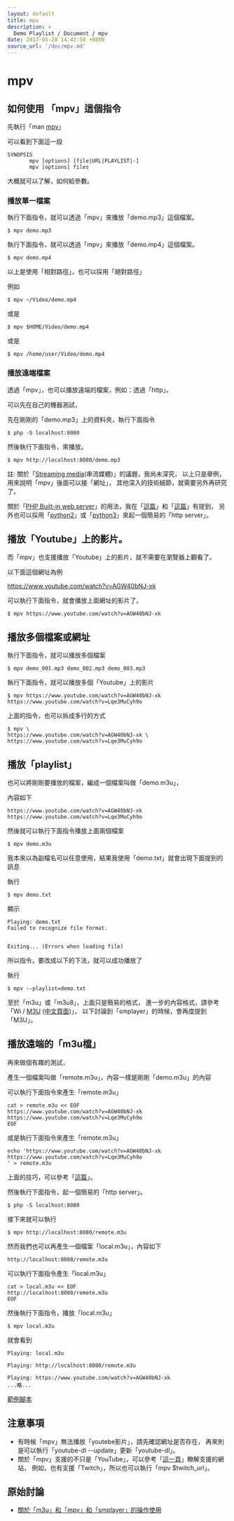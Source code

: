 ```yaml
---
layout: default
title: mpv
description: >
  Demo Playlist / Document / mpv
date: 2017-05-28 14:42:58 +0800
source_url: '/doc/mpv.md'
---
```



# mpv


## 如何使用 「mpv」這個指令

先執行「man [mpv](http://manpages.ubuntu.com/manpages/xenial/en/man1/mpv.1.html)」

可以看到下面這一段

```
SYNOPSIS
       mpv [options] [file|URL|PLAYLIST|-]
       mpv [options] files
```

大概就可以了解，如何給參數。


### 播放單一檔案

執行下面指令，就可以透過「mpv」來播放「demo.mp3」這個檔案。

```
$ mpv demo.mp3

```

執行下面指令，就可以透過「mpv」來播放「demo.mp4」這個檔案。

```
$ mpv demo.mp4

```

以上是使用「相對路徑」，也可以採用「絕對路徑」

例如

```
$ mpv ~/Video/demo.mp4

```

或是

```
$ mpv $HOME/Video/demo.mp4

```

或是

```
$ mpv /home/user/Video/demo.mp4

```


### 播放遠端檔案

透過「mpv」，也可以播放遠端的檔案，例如：透過「http」。

可以先在自己的機器測試，

先在剛剛的「demo.mp3」上的資料夾，執行下面指令

```
$ php -S localhost:8080

```

然後執行下面指令，來播放。

```
$ mpv http://localhost:8080/demo.mp3

```

註: 關於「[Streaming media](https://en.wikipedia.org/wiki/Streaming_media)(串流媒體)」的議題，我尚未深究，
以上只是舉例，用來說明「mpv」後面可以接「網址」，
其他深入的技術細節，就需要另外再研究了。


關於「[PHP Built-in web server](http://php.net/manual/en/features.commandline.webserver.php)」的用法，我在「[這篇](https://www.ubuntu-tw.org/modules/newbb/viewtopic.php?post_id=356766#forumpost356766)」和「[這篇](https://www.ubuntu-tw.org/modules/newbb/viewtopic.php?post_id=355408#forumpost355408)」有提到，
另外也可以採用「[python2](https://docs.python.org/2/library/simplehttpserver.html)」或「[python3](https://docs.python.org/3/library/http.server.html)」來起一個簡易的「http server」。


## 播放「Youtube」上的影片。

而「mpv」也支援播放「Youtube」上的影片，就不需要在瀏覽器上觀看了。

以下面這個網址為例

https://www.youtube.com/watch?v=AGW40bNJ-xk

可以執行下面指令，就會播放上面網址的影片了。

```
$ mpv https://www.youtube.com/watch?v=AGW40bNJ-xk

```


## 播放多個檔案或網址

執行下面指令，就可以播放多個檔案

```
$ mpv demo_001.mp3 demo_002.mp3 demo_003.mp3

```


執行下面指令，就可以播放多個「Youtube」上的影片

```
$ mpv https://www.youtube.com/watch?v=AGW40bNJ-xk https://www.youtube.com/watch?v=Lqe3MuCyh9o

```

上面的指令，也可以拆成多行的方式

```
$ mpv \
https://www.youtube.com/watch?v=AGW40bNJ-xk \
https://www.youtube.com/watch?v=Lqe3MuCyh9o

```


## 播放「playlist」


也可以將剛剛要播放的檔案，編成一個檔案叫做「demo.m3u」，

內容如下

```
https://www.youtube.com/watch?v=AGW40bNJ-xk
https://www.youtube.com/watch?v=Lqe3MuCyh9o

```

然後就可以執行下面指令播放上面兩個檔案

```
$ mpv demo.m3u

```

我本來以為副檔名可以任意使用，結果我使用「demo.txt」就會出現下面提到的訊息

執行

```
$ mpv demo.txt

```

顯示

```
Playing: demo.txt
Failed to recognize file format.


Exiting... (Errors when loading file)
```


所以指令，要改成以下的下法，就可以成功播放了

執行

```
$ mpv --playlist=demo.txt

```

至於「m3u」或「m3u8」，上面只是簡易的格式，
進一步的內容格式，請參考「Wi / [M3U](https://en.wikipedia.org/wiki/M3U) ([中文頁面](https://zh.wikipedia.org/zh-tw/M3U))」，
以下討論到「smplayer」的時候，會再度提到「M3U」。


## 播放遠端的「m3u檔」

再來做個有趣的測試，

產生一個檔案叫做「remote.m3u」，內容一樣是剛剛「demo.m3u」的內容

可以執行下面指令來產生「remote.m3u」

```
cat > remote.m3u << EOF
https://www.youtube.com/watch?v=AGW40bNJ-xk
https://www.youtube.com/watch?v=Lqe3MuCyh9o
EOF

```

或是執行下面指令來產生「remote.m3u」

```
echo 'https://www.youtube.com/watch?v=AGW40bNJ-xk
https://www.youtube.com/watch?v=Lqe3MuCyh9o
' > remote.m3u

```

上面的技巧，可以參考「[這篇](https://www.ubuntu-tw.org/modules/newbb/viewtopic.php?post_id=356236#forumpost356236)」。


然後執行下面指令，起一個簡易的「http server」。

```
$ php -S localhost:8080

```

接下來就可以執行

```
$ mpv http://localhost:8080/remote.m3u

```

然而我們也可以再產生一個檔案「local.m3u」，內容如下

```
http://localhost:8080/remote.m3u

```

可以執行下面指令產生「local.m3u」

```
cat > local.m3u << EOF
http://localhost:8080/remote.m3u
EOF

```

然後執行下面指令，播放「local.m3u」

```
$ mpv local.m3u

```

就會看到

```
Playing: local.m3u

Playing: http://localhost:8080/remote.m3u

Playing: https://www.youtube.com/watch?v=AGW40bNJ-xk
...略...

```

[範例腳本](https://github.com/samwhelp/demo-playlist/tree/gh-pages/example/doc/mpv)

## 注意事項

* 有時候「mpv」無法播放「youtebe影片」，請先確認網址是否存在，
再來則是可以執行「youtube-dl --update」更新「youtube-dl」。
* 關於「mpv」支援的不只是「YouTube」，可以參考「[這一頁](https://rg3.github.io/youtube-dl/supportedsites.html)」瞭解支援的網站，
例如，也有支援「Twitch」，所以也可以執行「mpv $twitch_url」。


## 原始討論

* [關於「m3u」和「mpv」和「smplayer」的操作使用](https://www.ubuntu-tw.org/modules/newbb/viewtopic.php?post_id=357582#forumpost357582)
